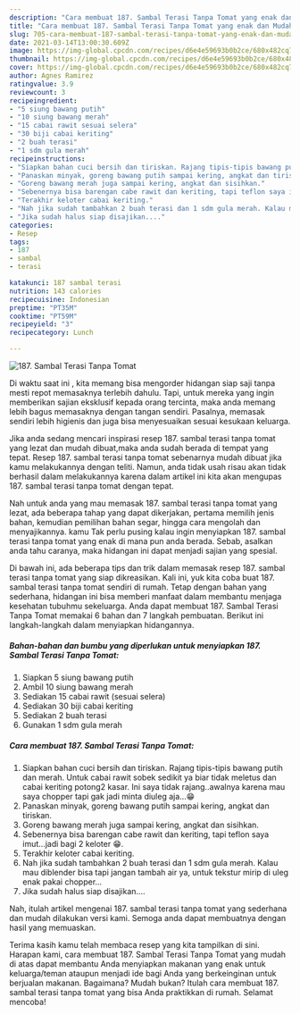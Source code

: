 ```yaml
---
description: "Cara membuat 187. Sambal Terasi Tanpa Tomat yang enak dan Mudah Dibuat"
title: "Cara membuat 187. Sambal Terasi Tanpa Tomat yang enak dan Mudah Dibuat"
slug: 705-cara-membuat-187-sambal-terasi-tanpa-tomat-yang-enak-dan-mudah-dibuat
date: 2021-03-14T13:00:30.609Z
image: https://img-global.cpcdn.com/recipes/d6e4e59693b0b2ce/680x482cq70/187-sambal-terasi-tanpa-tomat-foto-resep-utama.jpg
thumbnail: https://img-global.cpcdn.com/recipes/d6e4e59693b0b2ce/680x482cq70/187-sambal-terasi-tanpa-tomat-foto-resep-utama.jpg
cover: https://img-global.cpcdn.com/recipes/d6e4e59693b0b2ce/680x482cq70/187-sambal-terasi-tanpa-tomat-foto-resep-utama.jpg
author: Agnes Ramirez
ratingvalue: 3.9
reviewcount: 3
recipeingredient:
- "5 siung bawang putih"
- "10 siung bawang merah"
- "15 cabai rawit sesuai selera"
- "30 biji cabai keriting"
- "2 buah terasi"
- "1 sdm gula merah"
recipeinstructions:
- "Siapkan bahan cuci bersih dan tiriskan. Rajang tipis-tipis bawang putih dan merah. Untuk cabai rawit sobek sedikit ya biar tidak meletus dan cabai keriting potong2 kasar. Ini saya tidak rajang..awalnya karena mau saya chopper tapi gak jadi minta diuleg aja...😁"
- "Panaskan minyak, goreng bawang putih sampai kering, angkat dan tiriskan."
- "Goreng bawang merah juga sampai kering, angkat dan sisihkan."
- "Sebenernya bisa barengan cabe rawit dan keriting, tapi teflon saya imut...jadi bagi 2 keloter 😁."
- "Terakhir keloter cabai keriting."
- "Nah jika sudah tambahkan 2 buah terasi dan 1 sdm gula merah. Kalau mau diblender bisa tapi jangan tambah air ya, untuk tekstur mirip di uleg enak pakai chopper..."
- "Jika sudah halus siap disajikan...."
categories:
- Resep
tags:
- 187
- sambal
- terasi

katakunci: 187 sambal terasi 
nutrition: 143 calories
recipecuisine: Indonesian
preptime: "PT35M"
cooktime: "PT59M"
recipeyield: "3"
recipecategory: Lunch

---
```



![187. Sambal Terasi Tanpa Tomat](https://img-global.cpcdn.com/recipes/d6e4e59693b0b2ce/680x482cq70/187-sambal-terasi-tanpa-tomat-foto-resep-utama.jpg)

Di waktu  saat ini , kita memang bisa mengorder hidangan siap saji tanpa mesti repot memasaknya terlebih dahulu. Tapi, untuk mereka yang ingin memberikan sajian eksklusif kepada orang tercinta, maka anda memang lebih bagus memasaknya dengan tangan sendiri. Pasalnya, memasak sendiri lebih higienis dan juga bisa menyesuaikan sesuai kesukaan keluarga.

Jika anda sedang mencari inspirasi resep 187. sambal terasi tanpa tomat yang lezat dan mudah dibuat,maka anda sudah berada di tempat yang tepat. Resep 187. sambal terasi tanpa tomat  sebenarnya mudah dibuat jika kamu melakukannya dengan teliti. Namun, anda tidak usah risau akan tidak berhasil dalam melakukannya 
karena dalam artikel ini kita akan mengupas 187. sambal terasi tanpa tomat dengan tepat.  



Nah untuk anda yang mau memasak 187. sambal terasi tanpa tomat yang lezat, ada beberapa tahap yang dapat dikerjakan, pertama memilih jenis bahan, kemudian pemilihan bahan segar, hingga cara mengolah dan menyajikannya. kamu Tak perlu pusing kalau ingin menyiapkan 187. sambal terasi tanpa tomat yang enak di mana pun anda berada. Sebab, asalkan anda  tahu caranya, maka hidangan ini dapat menjadi sajian yang spesial.

Di bawah ini, ada beberapa tips dan trik dalam memasak resep 187. sambal terasi tanpa tomat yang siap dikreasikan. Kali ini, yuk kita coba buat 187. sambal terasi tanpa tomat sendiri di rumah. Tetap dengan bahan yang sederhana, hidangan ini bisa memberi manfaat dalam membantu menjaga kesehatan tubuhmu sekeluarga. Anda dapat membuat 187. Sambal Terasi Tanpa Tomat memakai 6 bahan dan 7 langkah pembuatan. Berikut ini langkah-langkah dalam menyiapkan hidangannya.

<!--inarticleads1-->

##### Bahan-bahan dan bumbu yang diperlukan untuk menyiapkan 187. Sambal Terasi Tanpa Tomat:

1. Siapkan 5 siung bawang putih
1. Ambil 10 siung bawang merah
1. Sediakan 15 cabai rawit (sesuai selera)
1. Sediakan 30 biji cabai keriting
1. Sediakan 2 buah terasi
1. Gunakan 1 sdm gula merah




<!--inarticleads2-->

##### Cara membuat 187. Sambal Terasi Tanpa Tomat:

1. Siapkan bahan cuci bersih dan tiriskan. Rajang tipis-tipis bawang putih dan merah. Untuk cabai rawit sobek sedikit ya biar tidak meletus dan cabai keriting potong2 kasar. Ini saya tidak rajang..awalnya karena mau saya chopper tapi gak jadi minta diuleg aja...😁
1. Panaskan minyak, goreng bawang putih sampai kering, angkat dan tiriskan.
1. Goreng bawang merah juga sampai kering, angkat dan sisihkan.
1. Sebenernya bisa barengan cabe rawit dan keriting, tapi teflon saya imut...jadi bagi 2 keloter 😁.
1. Terakhir keloter cabai keriting.
1. Nah jika sudah tambahkan 2 buah terasi dan 1 sdm gula merah. Kalau mau diblender bisa tapi jangan tambah air ya, untuk tekstur mirip di uleg enak pakai chopper...
1. Jika sudah halus siap disajikan....




Nah, itulah artikel mengenai  187. sambal terasi tanpa tomat  yang sederhana dan mudah dilakukan versi kami. Semoga anda dapat membuatnya dengan hasil yang memuaskan. 

Terima kasih kamu telah membaca resep yang kita tampilkan di sini. Harapan kami, cara membuat  187. Sambal Terasi Tanpa Tomat yang mudah di atas dapat membantu Anda menyiapkan makanan yang enak untuk keluarga/teman ataupun menjadi ide bagi Anda yang berkeinginan untuk berjualan makanan. Bagaimana? Mudah bukan? Itulah cara membuat 187. sambal terasi tanpa tomat yang bisa Anda praktikkan di rumah. Selamat mencoba!

